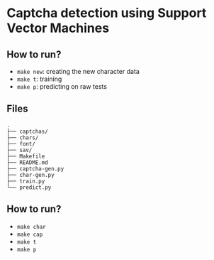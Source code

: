 # Captcha detection using Support Vector Machines



## How to run?
 - `make new`: creating the new character data
 - `make t`: training
 - `make p`: predicting on raw tests

## Files
```
.
├── captchas/
├── chars/
├── font/
├── sav/
├── Makefile
├── README.md
├── captcha-gen.py
├── char-gen.py
├── train.py
└── predict.py
```

## How to run?
 - `make char`
 - `make cap`
 - `make t`
 - `make p`